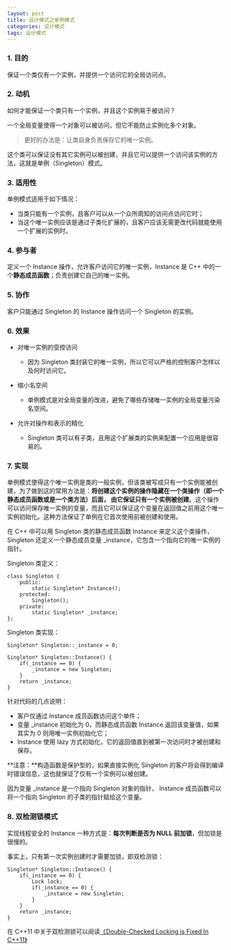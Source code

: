 ```yaml
---
layout: post
title: 设计模式之单例模式
categories: 设计模式
tags: 设计模式
---
```



### 1. 目的

保证一个类仅有一个实例，并提供一个访问它的全局访问点。

### 2. 动机

如何才能保证一个类只有一个实例，并且这个实例易于被访问？

一个全局变量使得一个对象可以被访问，但它不能防止实例化多个对象。

> 更好的办法是：让类自身负责保存它的唯一实例。

这个类可以保证没有其它实例可以被创建，并且它可以提供一个访问该实例的方法，这就是单例（Singleton）模式。

<!--more-->

### 3. 适用性

单例模式适用于如下情况：

- 当类只能有一个实例，且客户可以从一个众所周知的访问点访问它时；
- 当这个唯一实例应该是通过子类化扩展的，且客户应该无需更改代码就能使用一个扩展的实例时。

### 4. 参与者

定义一个 Instance 操作，允许客户访问它的唯一实例，Instance 是 C++ 中的一个**静态成员函数**；负责创建它自己的唯一实例。

### 5. 协作

客户只能通过 Singleton 的 Instance 操作访问一个 Singleton 的实例。

### 6. 效果

- 对唯一实例的受控访问
  - 因为 Singleton 类封装它的唯一实例，所以它可以严格的控制客户怎样以及何时访问它。
 
- 缩小名空间
  - 单例模式是对全局变量的改进，避免了哪些存储唯一实例的全局变量污染名空间。

- 允许对操作和表示的精化
  - Singleton 类可以有子类，且用这个扩展类的实例来配置一个应用是很容易的。

### 7. 实现

单例模式使得这个唯一实例是类的一般实例，但该类被写成只有一个实例能被创建，为了做到这的常用方法是：**将创建这个实例的操作隐藏在一个类操作（即一个静态成员函数或是一个类方法）后面， 由它保证只有一个实例被创建**。这个操作可以访问保存唯一实例的变量，而且它可以保证这个变量在返回值之前用这个唯一实例初始化。这种方法保证了单例在它首次使用前被创建和使用。

在 C++ 中可以用 Singleton 类的静态成员函数 Instance 来定义这个类操作， Singleton 还定义一个静态成员变量 _instance，它包含一个指向它的唯一实例的指针。

Singleton 类定义：

    class Singleton {
        public:
            static Singleton* Instance();
        protected:
            Singleton();
        private:
            static Singleton* _instance;
    };
    
Singleton 类实现：

    Singleton* Singleton::_instance = 0;
    
    Singleton* Singleton::Instance() {
        if(_instance == 0) {
            _instance = new Singleton;
        }
        return _instance;
    }

针对代码的几点说明：

- 客户仅通过 Instance 成员函数访问这个单件；
- 变量 _instance 初始化为 0，而静态成员函数 Instance 返回该变量值，如果其实为 0 则用唯一实例初始化它；
- Instance 使用 lazy 方式初始化，它的返回值直到被第一次访问时才被创建和保存。

**注意：**构造函数是保护型的，如果直接实例化 Singleton 的客户将会得到编译时错误信息，这也就保证了仅有一个实例可以被创建。

因为变量 _instance 是一个指向 Singleton 对象的指针， Instance 成员函数可以将一个指向 Singleton 的子类的指针赋给这个变量。

### 8. 双检测锁模式

实现线程安全的 Instance 一种方式是：**每次判断是否为 NULL 前加锁**，但加锁是很慢的。

事实上，只有第一次实例创建时才需要加锁，即双检测锁：

    Singleton* Singleton::Instance() {
        if(_instance == 0) {
            Lock lock;
            if(_instance == 0) {
                _instance = new Singleton;
            }
        }
        return _instance;
    }

在 C++11 中关于双检测锁可以阅读[《Double-Checked Locking is Fixed In C++11》](http://preshing.com/20130930/double-checked-locking-is-fixed-in-cpp11/)